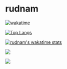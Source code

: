 # rudnam

[![wakatime](https://wakatime.com/badge/user/2d51cbf8-4a24-49f7-a1bb-6b7ff92c6163.svg)](https://wakatime.com/@2d51cbf8-4a24-49f7-a1bb-6b7ff92c6163)

[![Top Langs](https://github-readme-stats.vercel.app/api/top-langs/?username=rudnam&exclude_repo=Anki-card-maker&layout=compact&theme=dark&border_color=404040)](https://github.com/anuraghazra/github-readme-stats)

[![rudnam's wakatime stats](https://github-readme-stats.vercel.app/api/wakatime?username=rudnam&theme=dark&border_color=404040)](https://github.com/anuraghazra/github-readme-stats)

![](https://leetcard.jacoblin.cool/rudnam?ext=heatmap)



![](https://hit.yhype.me/github/profile?user_id=70255485)

